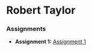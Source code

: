 # Robert Taylor 


### Assignments 
- **Assignment 1:** [Assignment 1](./Assignments/Assignment_Html.pdf)